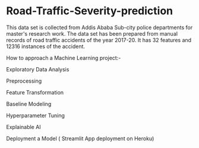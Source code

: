 # Road-Traffic-Severity-prediction
 This data set is collected from Addis Ababa Sub-city police departments for master's research work. The data set has been prepared from manual records of road traffic accidents of the year 2017-20. It has 32 features and 12316 instances of the accident.

How to approach a Machine Learning project:-

Exploratory Data Analysis

Preprocessing

Feature Transformation

Baseline Modeling

Hyperparameter Tuning

Explainable AI

Deployment a Model ( Streamlit App deployment on Heroku)
